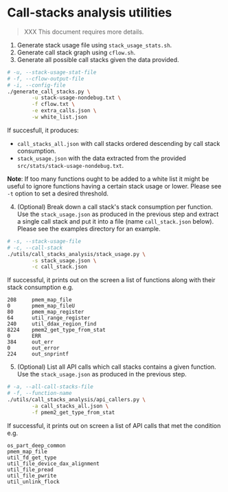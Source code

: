 # Call-stacks analysis utilities

> XXX This document requires more details.

1. Generate stack usage file using `stack_usage_stats.sh`.
2. Generate call stack graph using `cflow.sh`.
3. Generate all possible call stacks given the data provided.

```sh
# -u, --stack-usage-stat-file
# -f, --cflow-output-file
# -i, --config-file
./generate_call_stacks.py \
        -u stack-usage-nondebug.txt \
        -f cflow.txt \
        -e extra_calls.json \
        -w white_list.json
```

If succesfull, it produces:

- `call_stacks_all.json` with call stacks ordered descending by call stack consumption.
- `stack_usage.json` with the data extracted from the provided `src/stats/stack-usage-nondebug.txt`.

**Note**:  If too many functions ought to be added to a white list it might be useful to ignore functions having a certain stack usage or lower. Please see `-t` option to set a desired threshold.

4. (Optional) Break down a call stack's stack consumption per function. Use the `stack_usage.json` as produced in the previous step and extract a single call stack and put it into a file (name `call_stack.json` below). Please see the examples directory for an example.

```sh
# -s, --stack-usage-file
# -c, --call-stack
./utils/call_stacks_analysis/stack_usage.py \
        -s stack_usage.json \
        -c call_stack.json
```

If successful, it prints out on the screen a list of functions along with their stack consumption e.g.

```
208     pmem_map_file
0       pmem_map_fileU
80      pmem_map_register
64      util_range_register
240     util_ddax_region_find
8224    pmem2_get_type_from_stat
0       ERR
384     out_err
0       out_error
224     out_snprintf
```

5. (Optional) List all API calls which call stacks contains a given function. Use the `stack_usage.json` as produced in the previous step.

```sh
# -a, --all-call-stacks-file
# -f, --function-name
./utils/call_stacks_analysis/api_callers.py \
        -a call_stacks_all.json \
        -f pmem2_get_type_from_stat
```

If successful, it prints out on screen a list of API calls that met the condition e.g.

```
os_part_deep_common
pmem_map_file
util_fd_get_type
util_file_device_dax_alignment
util_file_pread
util_file_pwrite
util_unlink_flock
```
